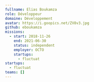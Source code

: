 ```yaml
---
fullname: Elias Boukamza
role: Développeur
domaine: Développement
avatar: https://i.goopics.net/ZV8v3.jpg
github: eboukamza
missions:
  - start: 2018-11-26
    end: 2021-06-30
    status: independent
    employer: OCTO
    startups:
      - fluctuat
startups:
  - fluctuat
teams: []
---
```

